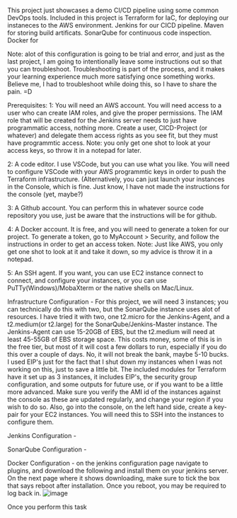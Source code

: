 This project just showcases a demo CI/CD pipeline using some common DevOps tools. Included in this project is Terraform for IaC, for deploying our instaneces to the AWS environment. Jenkins for our CICD pipeline. Maven for storing build artificats. SonarQube for continuous code inspection. Docker for 

Note: alot of this configuration is going to be trial and error, and just as the last project, I am going to intentionally leave some instructions out so that you can troubleshoot. Troubleshooting is part of the process, and it makes your learning experience much more satisfying once something works. Believe me, I had to troubleshoot while doing this, so I have to share the pain. =D

Prerequisites:
1: You will need an AWS account. You will need access to a user who can create IAM roles, and give the proper permissions. The IAM role that will be created for the Jenkins server needs to just have programmatic access, nothing more. Create a user, CICD-Project (or whatever) and delegate them access rights as you see fit, but they must have programmtic access. Note: you only get one shot to look at your access keys, so throw it in a notepad for later.

2: A code editor. I use VSCode, but you can use what you like. You will need to configure VSCode with your AWS programmtic keys in order to push the Terraform infrastructure. (Alternatively, you can just launch your instances in the Console, which is fine. Just know, I have not made the instructions for the console (yet, maybe?) 

3: A Github account. You can perform this in whatever source code repository you use, just be aware that the instructions will be for github.

4: A Docker account. It is free, and you will need to generate a token for our project. To generate a token, go to MyAccount > Security, and follow the instructions in order to get an access token. Note: Just like AWS, you only get one shot to look at it and take it down, so my advice is throw it in a notepad.

5: An SSH agent. If you want, you can use EC2 instance connect to connect, and configure your instances, or you can use PuTTy(Windows)/MobaXterm or the native shells on Mac/Linux.

Infrastructure Configuration - For this project, we will need 3 instances; you can technically do this with two, but the SonarQube instance uses alot of resources. I have tried it with two, one t2.micro for the Jenkins-Agent, and a t2.medium(or t2.large) for the SonarQube/Jenkins-Master instance. The Jenkins-Agent can use 15-20GB of EBS, but the t2.medium will need at least 45-55GB of EBS storage space. This costs money, some of this is in the free tier, but most of it will cost a few dollars to run, especially if you do this over a couple of days. No, it will not break the bank, maybe 5-10 bucks. I used EIP's just for the fact that I shut down my instances when I was not working on this, just to save a little bit. The included modules for Terraform have it set up as 3 instances, it includes EIP's, the security group configuration, and some outputs for future use, or if you want to be a little more advanced. Make sure you verify the AMI id of the instances against the console as these are updated regularly, and change your region if you wish to do so. Also, go into the console, on the left hand side, create a key-pair for your EC2 instances. You will need this to SSH into the instances to configure them. 



Jenkins Configuration - 



SonarQube Configuration - 



Docker Configuration - on the jenkins configuration page navigate to plugins, and download the following and install them on your jenkins server. On the next page where it shows downloading, make sure to tick the box that says reboot after installation. Once you reboot, you may be required to log back in.
![image](https://github.com/dcolanderjr/pipeline_project/assets/131455625/79c11563-0a74-4be9-bd44-9d573449bd3a)

Once you perform this task
